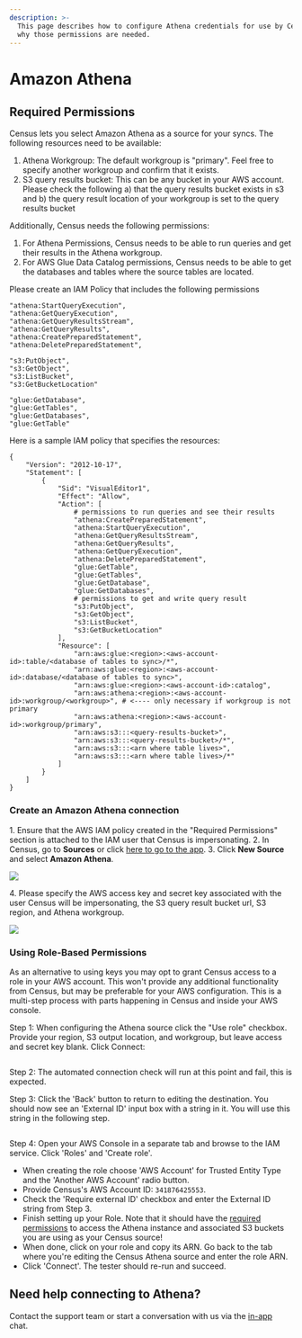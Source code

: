 ```yaml
---
description: >-
  This page describes how to configure Athena credentials for use by Census and
  why those permissions are needed.
---
```


# Amazon Athena

## Required Permissions

Census lets you select Amazon Athena as a source for your syncs. The following resources need to be available:

1. Athena Workgroup: The default workgroup is "primary". Feel free to specify another workgroup and confirm that it exists.
2. S3 query results bucket: This can be any bucket in your AWS account. Please check the following a) that the query results bucket exists in s3 and b) the query result location of your workgroup is set to the query results bucket

Additionally, Census needs the following permissions:

1. For Athena Permissions, Census needs to be able to run queries and get their results in the Athena workgroup.
2. For AWS Glue Data Catalog permissions, Census needs to be able to get the databases and tables where the source tables are located.

Please create an IAM Policy that includes the following permissions

```
"athena:StartQueryExecution",
"athena:GetQueryExecution",
"athena:GetQueryResultsStream",
"athena:GetQueryResults",
"athena:CreatePreparedStatement",
"athena:DeletePreparedStatement",

"s3:PutObject",
"s3:GetObject",
"s3:ListBucket",
"s3:GetBucketLocation"

"glue:GetDatabase",
"glue:GetTables",
"glue:GetDatabases",
"glue:GetTable"
```

Here is a sample IAM policy that specifies the resources:

```
{
    "Version": "2012-10-17",
    "Statement": [
        {
            "Sid": "VisualEditor1",
            "Effect": "Allow",
            "Action": [
                # permissions to run queries and see their results
                "athena:CreatePreparedStatement",
                "athena:StartQueryExecution",
                "athena:GetQueryResultsStream",
                "athena:GetQueryResults",
                "athena:GetQueryExecution",
                "athena:DeletePreparedStatement",
                "glue:GetTable",
                "glue:GetTables",
                "glue:GetDatabase",
                "glue:GetDatabases",
                # permissions to get and write query result
                "s3:PutObject",
                "s3:GetObject",
                "s3:ListBucket",
                "s3:GetBucketLocation"
            ],
            "Resource": [
                "arn:aws:glue:<region>:<aws-account-id>:table/<database of tables to sync>/*",
                "arn:aws:glue:<region>:<aws-account-id>:database/<database of tables to sync>",
                "arn:aws:glue:<region>:<aws-account-id>:catalog",
                "arn:aws:athena:<region>:<aws-account-id>:workgroup/<workgroup>", # <---- only necessary if workgroup is not primary
                "arn:aws:athena:<region>:<aws-account-id>:workgroup/primary",
                "arn:aws:s3:::<query-results-bucket>",
                "arn:aws:s3:::<query-results-bucket>/*",
                "arn:aws:s3:::<arn where table lives>",
                "arn:aws:s3:::<arn where table lives>/*"
            ]
        }
    ]
}
```

### Create an Amazon Athena connection

1\. Ensure that the AWS IAM policy created in the "Required Permissions" section is attached to the IAM user that Census is impersonating. 2. In Census, go to **Sources** or click [here to go to the app](https://app.getcensus.com/sources). 3. Click **New Source** and select **Amazon Athena**.

![](../../.gitbook/assets/athena_setup.png)

4\. Please specify the AWS access key and secret key associated with the user Census will be impersonating, the S3 query result bucket url, S3 region, and Athena workgroup.

![](../../.gitbook/assets/athena_setup_properties.png)

### Using Role-Based Permissions

As an alternative to using keys you may opt to grant Census access to a role in your AWS account. This won't provide any additional functionality from Census, but may be preferable for your AWS configuration. This is a multi-step process with parts happening in Census and inside your AWS console.

Step 1: When configuring the Athena source click the "Use role" checkbox. Provide your region, S3 output location, and workgroup, but leave access and secret key blank. Click Connect:

<figure><img src="../../.gitbook/assets/CleanShot 2023-02-14 at 14.13.06@2x.png" alt=""><figcaption></figcaption></figure>

Step 2: The automated connection check will run at this point and fail, this is expected.

Step 3: Click the 'Back' button to return to editing the destination. You should now see an 'External ID' input box with a string in it. You will use this string in the following step.

<figure><img src="../../.gitbook/assets/CleanShot 2023-02-14 at 14.15.14@2x.png" alt=""><figcaption></figcaption></figure>

Step 4: Open your AWS Console in a separate tab and browse to the IAM service. Click 'Roles' and 'Create role'.

* When creating the role choose 'AWS Account' for Trusted Entity Type and the 'Another AWS Account' radio button.
* Provide Census's AWS Account ID: `341876425553`.
* Check the 'Require external ID' checkbox and enter the External ID string from Step 3.
* Finish setting up your Role. Note that it should have the [required permissions](aws-athena.md#required-permissions) to access the Athena instance and associated S3 buckets you are using as your Census source!
* When done, click on your role and copy its ARN. Go back to the tab where you're editing the Census Athena source and enter the role ARN.
* Click 'Connect'. The tester should re-run and succeed.

## Need help connecting to Athena?

Contact the support team or start a conversation with us via the [in-app](https://app.getcensus.com) chat.
